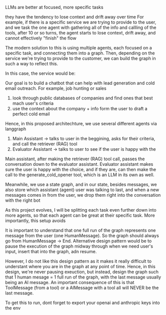 LLMs are better at focused, more specific tasks

they have the tendency to lose context and drift away over time
For example, if there is a specific service we are trying to provide to the user, and we task the one agent with gathering all of the info and callling of the tools, after 10 or so turns, the agent starts to lose context, drift away, and cannot effectively "finish" the flow

The modern solution to this is using multiple agents, each focused on a specific task, and connecting them into a graph. Then, depending on the service we're trying to provide to the customer, we can build the graph in such a way to reflect this.

In this case, the service would be:

Our goal is to build a chatbot that can help with lead generation and cold email outreach. For example, job hunting or sales

1. look through public databases of companies and find ones that best mach user's criteria
2. use the context about the company + info form the user to draft a perfect cold email

Hence, in this proposed architechture, we use several different agents via langgraph

1. Main Assistant
   -> talks to user in the beggining, asks for their criteria, and call the retriever (RAG) tool
2. Evaluator Assistant
   -> talks to user to see if the user is happy with the

Main assistant, after making the retriever (RAG) tool call, passes the conversation down to the evaluator assistant. Evaluator assistant makes sure the user is happy with the choice, and if they are, can then make the call to the generate_cold_opener tool, which is an LLM in its own as well.

Meanwhile, we use a state graph, and in our state, besides messages, we also store which assistant (agent) user was talking to last, and when a new messages comes in from the user, we drop them right into the conversation with the right bot

As this project evolves, I will be splitting each task even further down into more agents, so that each agent can be great at their specific task. More importantly, this setup avoids

It is important to understand that one full run of the graph represents one message from the user (one HumanMessage). So the graph should always go from HumanMessage -> End. Alternative design pattern would be to pause the execution of the graph midway through when we need user's input, insert that into the graph, adn resume.

However, I do not like this design pattern as it makes it really difficult to understant where you are in the graph at any point of time. Hence, in this design, we're never pausing exeuction, but instead, design the graph such that 1 human mesage = 1 full run of the graph, with the last message usually being an AI message. An important consequence of this is that ToolMessage (from a tool) or a AIMessage with a tool all will NEVER be the last message.

To get this to run, dont forget to export your openai and anthropic keys into the env
